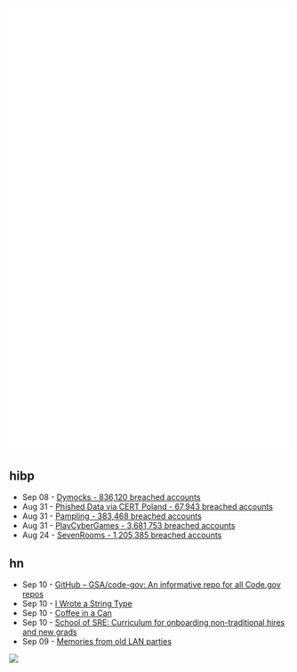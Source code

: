 ![Metrics](https://raw.githubusercontent.com/phixion/phixion/master/metrics.svg)

## hibp

<!--
for https://github.com/phixion/phixion/blob/main/.github/workflows/feeds.yml
-->
<!--START_SECTION:haveibeenpwnd-->
- Sep 08 - [Dymocks - 836,120 breached accounts](https://haveibeenpwned.com/PwnedWebsites#Dymocks)
- Aug 31 - [Phished Data via CERT Poland - 67,943 breached accounts](https://haveibeenpwned.com/PwnedWebsites#CERTPolandPhish)
- Aug 31 - [Pampling - 383,468 breached accounts](https://haveibeenpwned.com/PwnedWebsites#Pampling)
- Aug 31 - [PlayCyberGames - 3,681,753 breached accounts](https://haveibeenpwned.com/PwnedWebsites#PlayCyberGames)
- Aug 24 - [SevenRooms - 1,205,385 breached accounts](https://haveibeenpwned.com/PwnedWebsites#SevenRooms)
<!--END_SECTION:haveibeenpwnd-->

## hn

<!--
for https://github.com/phixion/phixion/blob/main/.github/workflows/feeds.yml
-->
<!--START_SECTION:hn-->
- Sep 10 - [GitHub – GSA/code-gov: An informative repo for all Code.gov repos](https://github.com/GSA/code-gov)
- Sep 10 - [I Wrote a String Type](https://mcyoung.xyz/2023/08/09/yarns/)
- Sep 10 - [Coffee in a Can](https://one-from-nippon.ghost.io/coffee-in-a-can/)
- Sep 10 - [School of SRE: Curriculum for onboarding non-traditional hires and new grads](https://github.com/linkedin/school-of-sre)
- Sep 09 - [Memories from old LAN parties](https://thomask.sdf.org/blog/2023/09/09/memories-from-old-lan-parties.html)
<!--END_SECTION:hn-->

<!--
for https://yhype.me
-->
![](https://hit.yhype.me/github/profile?user_id=13013670)
